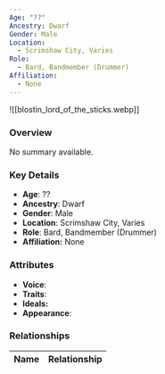```yaml
---
Age: "??"
Ancestry: Dwarf
Gender: Male
Location:
  - Scrimshaw City, Varies
Role:
  - Bard, Bandmember (Drummer)
Affiliation:
  - None
---
```


![[blostin_lord_of_the_sticks.webp]]

### Overview
No summary available.

### Key Details
- **Age**: ??
- **Ancestry**: Dwarf
- **Gender**: Male
- **Location**: Scrimshaw City, Varies
- **Role**: Bard, Bandmember (Drummer)
- **Affiliation:** None

### Attributes
- **Voice**: 
- **Traits**: 
- **Ideals:** 
- **Appearance**:

### Relationships

| Name  | Relationship |
| ----- | ------------ |
